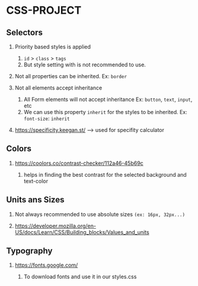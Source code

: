 # CSS-PROJECT

## Selectors

1. Priority based styles is applied

    1. `id` > `class` > `tags`
    2. But style setting with is not recommended to use.

2. Not all properties can be inherited. Ex: `border`

3. Not all elements accept inheritance

    1. All Form elements will not accept inheritance Ex: `button`, `text`, `input`, etc
    2. We can use this property `inherit` for the styles to be inherited. Ex: `font-size`: `inherit`
    
4. https://specificity.keegan.st/  --> used for specifity calculator

## Colors

1. https://coolors.co/contrast-checker/112a46-45b69c

    1. helps in finding the best contrast for the selected background and text-color

## Units ans Sizes

1. Not always recommended to use absolute sizes `(ex: 16px, 32px...)`

2. https://developer.mozilla.org/en-US/docs/Learn/CSS/Building_blocks/Values_and_units

## Typography

1. https://fonts.google.com/
    
    1. To download fonts and use it in our styles.css